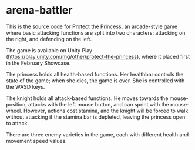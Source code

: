 # arena-battler
This is the source code for Protect the Princess, an arcade-style game where basic attacking functions are split into two characters: attacking on the right, and defending on the left.

The game is available on Unity Play (https://play.unity.com/mg/other/protect-the-princess), where it placed first in the February Showcase.


The princess holds all health-based functions. Her healthbar controls the state of the game; when she dies, the game is over. She is controlled with the WASD keys.

The knight holds all attack-based functions. He moves towards the mouse-position, attacks with the left mouse button, and can sprint with the mouse-wheel. However, actions cost stamina, and the knight will be forced to walk without attacking if the stamina bar is depleted, leaving the princess open to attack.

There are three enemy varieties in the game, each with different health and movement speed values.


